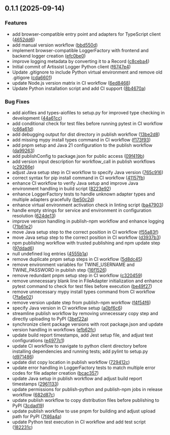 ## 0.1.1 (2025-09-14)

### Features

* add browser-compatible entry point and adapters for TypeScript client ([4652dd6](https://github.com/artissist/logger/commit/4652dd697f5b91720eab6286c9054530dda6fb83))
* add manual version workflow ([bbd550d](https://github.com/artissist/logger/commit/bbd550d2d6a55c09d629c996ba64b50151ed4757))
* implement browser-compatible LoggerFactory with frontend and backend logger creation ([efc0be0](https://github.com/artissist/logger/commit/efc0be0e556d6418c894cc6c0afee8b816a82f00))
* improve logging metadata by converting it to a Record ([c8ceba4](https://github.com/artissist/logger/commit/c8ceba487f5552b06e04c9b6e54bc49a061242e0))
* Initial commit of Artissist Logger Python client ([f6747e4](https://github.com/artissist/logger/commit/f6747e42e57d9e94769014e102b12dbe2d4a4588))
* Update .gitignore to include Python virtual environment and remove old .gitigore ([cda6601](https://github.com/artissist/logger/commit/cda6601a765a0377b4b5354d0f661b0a785dd92c))
* update Node.js version matrix in CI workflow ([6ed8468](https://github.com/artissist/logger/commit/6ed846887385aa650e5e941353bd45090eedb314))
* Update Python installation script and add CI support ([8b4670a](https://github.com/artissist/logger/commit/8b4670ace37091263674fc7647f9c107e90a81ff))

### Bug Fixes

* add aiofiles and types-aiofiles to setup.py for improved type checking in development ([44a61cc](https://github.com/artissist/logger/commit/44a61ccc7b953a6c85e1f8ef9391a08ba129b508))
* add conditional check for test files before running pytest in CI workflow ([c66a61d](https://github.com/artissist/logger/commit/c66a61d6bc9523e6308ff700e4c2fdcc9bb62e69))
* add debugging output for dist directory in publish workflow ([13be2d8](https://github.com/artissist/logger/commit/13be2d8e3d13f46e3a5e18a4d36d1fe609db44be))
* add missing mypy install types command in CI workflow ([f173f93](https://github.com/artissist/logger/commit/f173f93ce566478afd769aa5ea8bbda3a453b241))
* add pnpm setup and Java 21 configuration to the publish workflow ([da99263](https://github.com/artissist/logger/commit/da99263afe181de787b89e7916721b745b9b7b9f))
* add publishConfig to package.json for public access ([09f419b](https://github.com/artissist/logger/commit/09f419b92768f63566a6414a65ef3f4132669028))
* add version input description for workflow_call in publish workflows ([c29266e](https://github.com/artissist/logger/commit/c29266e77f42ebf18daae01e3b0eaef8cc01e7e0))
* adjust Java setup step in CI workflow to specify Java version ([765c916](https://github.com/artissist/logger/commit/765c916e26a74b28011308e095bee17b73f23fc2))
* correct syntax for pip install command in CI workflow ([41157fb](https://github.com/artissist/logger/commit/41157fb15e4f5da9a27930202ed100c642801266))
* enhance CI workflow to verify Java setup and improve Java environment handling in build script ([8223e92](https://github.com/artissist/logger/commit/8223e927a07032d91151f40cc36b08c42030cafa))
* enhance LoggerFactory tests to handle unknown adapter types and multiple adapters gracefully ([be50c2d](https://github.com/artissist/logger/commit/be50c2d9ef0ee3e03ad8429a151e44207806baf8))
* enhance virtual environment activation check in linting script ([ba47903](https://github.com/artissist/logger/commit/ba479033f5e6345552ffa37b1b9150d51d1be0dc))
* handle empty strings for service and environment in configuration resolution ([624de13](https://github.com/artissist/logger/commit/624de13052d82bcf48f2b1107ec254abf67fa537))
* improve version handling in publish-npm workflow and enhance logging ([71b61e2](https://github.com/artissist/logger/commit/71b61e2f210368d30c87f1bb18731374f142c884))
* move Java setup step to the correct position in CI workflow ([f55a83f](https://github.com/artissist/logger/commit/f55a83feddd17a8959e0d013cccb47f855fbb311))
* move Java setup step to the correct position in CI workflow ([d3937b3](https://github.com/artissist/logger/commit/d3937b3840a8a501a19577231537e10e082156e0))
* npm publishing workflow with trusted publishing and npm update step ([97ddad6](https://github.com/artissist/logger/commit/97ddad6a5596e56208a3a3833b24333847e33973))
* null undefined log entries ([4555b1a](https://github.com/artissist/logger/commit/4555b1a4e6b4ba32d32ab5895504a12921f8777e))
* remove duplicate pnpm setup steps in CI workflow ([5d8dc45](https://github.com/artissist/logger/commit/5d8dc451f032921b78ec8a777d8f8af14916b583))
* remove environment variables for TWINE_USERNAME and TWINE_PASSWORD in publish step ([16f1526](https://github.com/artissist/logger/commit/16f152633ab0042b6e21c0cbfc72cca1b2ac0143))
* remove redundant pnpm setup step in CI workflow ([c320459](https://github.com/artissist/logger/commit/c3204593a79da74581fe1b87a09a30406bb1e145))
* remove unnecessary blank line in FileAdapter initialization and enhance pytest command to check for test files before execution ([be49f27](https://github.com/artissist/logger/commit/be49f27b82a74da144b4e97e9e18b04330ba6f4e))
* remove unnecessary mypy install types command from CI workflow ([7fa6e02](https://github.com/artissist/logger/commit/7fa6e02275442c9cc1a5d11d17b80789b6e37d77))
* remove version update step from publish-npm workflow ([f4f54f6](https://github.com/artissist/logger/commit/f4f54f6d2f0d4bf923c31987b4f4e653a1ed3c67))
* specify Java version in CI workflow setup ([a0bf6c6](https://github.com/artissist/logger/commit/a0bf6c6753d85a687c3f29e942b0e93352a4d30f))
* streamline publish workflow by removing unnecessary copy step and directly uploading to PyPI ([3bef22a](https://github.com/artissist/logger/commit/3bef22a0012bd62e47854351a4229c5c77e4ba6d))
* synchronize client package versions with root package.json and update version handling in workflows ([efb62fc](https://github.com/artissist/logger/commit/efb62fc63ef3c53ea6b93ad584dacecd72887022))
* update build report timestamps, add Jest setup file, and adjust test configurations ([e4977c1](https://github.com/artissist/logger/commit/e4977c1da3037f2017453a422589a5f1c327fd52))
* update CI workflow to navigate to python client directory before installing dependencies and running tests; add pylint to setup.py ([d971486](https://github.com/artissist/logger/commit/d971486fb9d512e266f2e222de11f9a22322ebbd))
* update dist copy location in publish workflow ([729412c](https://github.com/artissist/logger/commit/729412cd16d1c349d64559fbff081f3333679fd3))
* update error handling in LoggerFactory tests to match multiple error codes for file adapter creation ([bcac357](https://github.com/artissist/logger/commit/bcac35752e0e5b3b884e3609c77c79792f1678ee))
* update Java setup in publish workflow and adjust build report timestamps ([2961133](https://github.com/artissist/logger/commit/296113369b0c77f71748504d3f0155d60417908d))
* update permissions for publish-python and publish-npm jobs in release workflow ([682d87c](https://github.com/artissist/logger/commit/682d87c8104f89af7df9aac1fbc6bde5edf706bb))
* update publish workflow to copy distribution files before publishing to PyPI ([3cdad19](https://github.com/artissist/logger/commit/3cdad19b16d0eeff2ae63157657ba7b5756587f9))
* update publish workflow to use pnpm for building and adjust upload path for PyPI ([7f46a4a](https://github.com/artissist/logger/commit/7f46a4a411b50d2d8b63fde04e7f9227e526a548))
* update Python test execution in CI workflow and add test script ([182231c](https://github.com/artissist/logger/commit/182231cbfdd37756b81a213859ed21bd73e73736))
